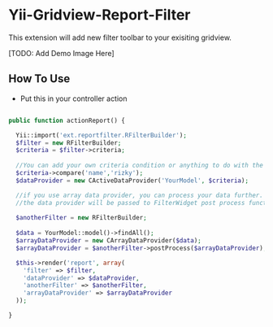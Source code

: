 Yii-Gridview-Report-Filter
==========================

This extension will add new filter toolbar to your exisiting gridview.

[TODO: Add Demo Image Here]


How To Use 
----------

* Put this in your controller action

```php

public function actionReport() {

  Yii::import('ext.reportfilter.RFilterBuilder');
  $filter = new RFilterBuilder;
  $criteria = $filter->criteria;
  
  //You can add your own criteria condition or anything to do with the criteria here
  $criteria->compare('name','rizky');
  $dataProvider = new CActiveDataProvider('YourModel', $criteria);

  //if you use array data provider, you can process your data further.
  //the data provider will be passed to FilterWidget post process function
  
  $anotherFilter = new RFilterBuilder;
  
  $data = YourModel::model()->findAll();
  $arrayDataProvider = new CArrayDataProvider($data);
  $arrayDataProvider = $anotherFilter->postProcess($arrayDataProvider);

  $this->render('report', array(
    'filter' => $filter,
    'dataProvider' => $dataProvider,
    'anotherFilter' => $anotherFilter,
    'arrayDataProvider' => $arrayDataProvider
  ));

}


```




